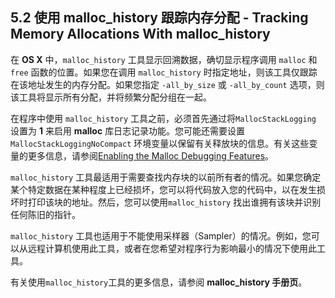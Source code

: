 ## 5.2 使用 **malloc_history** 跟踪内存分配 - Tracking Memory Allocations With malloc_history
在 **OS X** 中，`malloc_history` 工具显示回溯数据，确切显示程序调用 `malloc` 和 `free` 函数的位置。如果您在调用 `malloc_history` 时指定地址，则该工具仅跟踪在该地址发生的内存分配。如果您指定 `-all_by_size` 或 `-all_by_count` 选项，则该工具将显示所有分配，并将频繁分配分组在一起。

在程序中使用 `malloc_history` 工具之前，必须首先通过将`MallocStackLogging` 设置为 **1** 来启用 **malloc** 库日志记录功能。您可能还需要设置 `MallocStackLoggingNoCompact` 环境变量以保留有关释放块的信息。有关这些变量的更多信息，请参阅[Enabling the Malloc Debugging Features](https://developer.apple.com/library/content/documentation/Performance/Conceptual/ManagingMemory/Articles/MallocDebug.html#//apple_ref/doc/uid/20001884-CJBJFIDD)。

`malloc_history` 工具最适用于需要查找内存块的以前所有者的情况。如果您确定某个特定数据在某种程度上已经损坏，您可以将代码放入您的代码中，以在发生损坏时打印该块的地址。然后，您可以使用`malloc_history` 找出谁拥有该块并识别任何陈旧的指针。

`malloc_history` 工具也适用于不能使用采样器（Sampler）的情况。例如，您可以从远程计算机使用此工具，或者在您希望对程序行为影响最小的情况下使用此工具。

有关使用`malloc_history`工具的更多信息，请参阅 **malloc_history 手册页**。